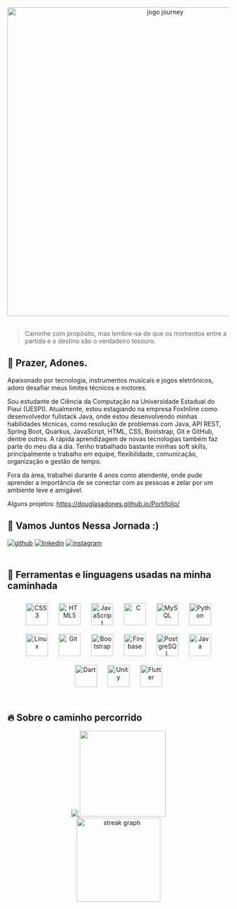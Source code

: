 
<div align="center">
<img src="https://i.imgur.com/17l3rp0.gif"  style="width: 50em" alt="jogo journey" loading="lazy">
</div>
<br>

> Caminhe com propósito, mas lembre-se de que os momentos entre a partida e o destino são o verdadeiro tesouro.

## 👋 Prazer, Adones.
Apaixonado por tecnologia, instrumentos musicais e jogos eletrônicos, adoro desafiar meus limites técnicos e motores.

Sou estudante de Ciência da Computação na Universidade Estadual do Piauí (UESPI). Atualmente, estou estagiando na empresa FoxInline como desenvolvedor fullstack Java, onde estou desenvolvendo minhas habilidades técnicas, como resolução de problemas com Java, API REST, Spring Boot, Quarkus, JavaScript, HTML, CSS, Bootstrap, Git e GitHub, dentre outros. A rápida aprendizagem de novas tecnologias também faz parte do meu dia a dia. Tenho trabalhado bastante minhas soft skills, principalmente o trabalho em equipe, flexibilidade, comunicação, organização e gestão de tempo.

Fora da área, trabalhei durante 4 anos como atendente, onde pude aprender a importância de se conectar com as pessoas e zelar por um ambiente leve e amigável. 

Alguns projetos: https://douglasadones.github.io/Portifolio/

## 💬 Vamos Juntos Nessa Jornada :)  
<div align="left">  
<a href="https://github.com/douglasadones" target="_blank">
<img src=https://img.shields.io/badge/github-%2324292e.svg?&style=for-the-badge&logo=github&logoColor=white alt=github style="margin-bottom: 5px;" /></a>
<a href="https://linkedin.com/in/douglas-nascimento-6aa9a7252" target="_blank">
<img src=https://img.shields.io/badge/linkedin-%231E77B5.svg?&style=for-the-badge&logo=linkedin&logoColor=white alt=linkedin style="margin-bottom: 5px;" /></a>
<a href="https://instagram.com/douglasadones_" target="_blank">
<img src=https://img.shields.io/badge/instagram-%23000000.svg?&style=for-the-badge&logo=instagram&logoColor=white alt=instagram style="margin-bottom: 5px;" /></a>  
</div> 

<br>

## 🌱 Ferramentas e linguagens usadas na minha caminhada
<div align="center">  
<a href="https://www.w3schools.com/css/" target="_blank"><img style="margin: 10px" src="https://profilinator.rishav.dev/skills-assets/css3-original-wordmark.svg" alt="CSS3" height="50" /></a>  
<a href="https://en.wikipedia.org/wiki/HTML5" target="_blank"><img style="margin: 10px" src="https://profilinator.rishav.dev/skills-assets/html5-original-wordmark.svg" alt="HTML5" height="50" /></a>  
<a href="https://www.javascript.com/" target="_blank"><img style="margin: 10px" src="https://profilinator.rishav.dev/skills-assets/javascript-original.svg" alt="JavaScript" height="50" /></a>  
<a href="https://www.cprogramming.com/" target="_blank"><img style="margin: 10px" src="https://profilinator.rishav.dev/skills-assets/c-original.svg" alt="C" height="50" /></a>  
<a href="https://www.mysql.com/" target="_blank"><img style="margin: 10px" src="https://profilinator.rishav.dev/skills-assets/mysql-original-wordmark.svg" alt="MySQL" height="50" /></a>  
<a href="https://www.python.org/" target="_blank"><img style="margin: 10px" src="https://profilinator.rishav.dev/skills-assets/python-original.svg" alt="Python" height="50" /></a>  
<a href="https://www.linux.org/" target="_blank"><img style="margin: 10px" src="https://profilinator.rishav.dev/skills-assets/linux-original.svg" alt="Linux" height="50" /></a>  
<a href="https://github.com/" target="_blank"><img style="margin: 10px" src="https://profilinator.rishav.dev/skills-assets/git-scm-icon.svg" alt="Git" height="50" /></a>  
<a href="https://getbootstrap.com/docs/3.4/javascript/" target="_blank"><img style="margin: 10px" src="https://profilinator.rishav.dev/skills-assets/bootstrap-plain.svg" alt="Bootstrap" height="50" /></a>  
<a href="https://firebase.google.com/" target="_blank"><img style="margin: 10px" src="https://profilinator.rishav.dev/skills-assets/firebase.png" alt="Firebase" height="50" /></a>  
<a href="https://www.postgresql.org/" target="_blank"><img style="margin: 10px" src="https://profilinator.rishav.dev/skills-assets/postgresql-original-wordmark.svg" alt="PostgreSQL" height="50" /></a>  
<a href="https://www.java.com/" target="_blank"><img style="margin: 10px" src="https://profilinator.rishav.dev/skills-assets/java-original-wordmark.svg" alt="Java" height="50" /></a>  
<a href="https://dart.dev/" target="_blank"><img style="margin: 10px" src="https://profilinator.rishav.dev/skills-assets/dartlang-icon.svg" alt="Dart" height="50" /></a>  
<a href="https://unity.com/" target="_blank"><img style="margin: 10px" src="https://profilinator.rishav.dev/skills-assets/unity.png" alt="Unity" height="50" /></a>  
<a href="https://flutter.dev/" target="_blank"><img style="margin: 10px" src="https://profilinator.rishav.dev/skills-assets/flutterio-icon.svg" alt="Flutter" height="50" /></a>  
</div>  

<br/>  


## 🔥 Sobre o caminho percorrido 
<div align="center" dir="auto">  
<a href="https://github.com/douglasadones" target="_blank">
<img src="https://github-readme-stats.vercel.app/api?username=douglasadones&show_icons=true&count_private=true&hide_border=true&theme=gruvbox_light"  style="max-width: 100%;"/>

<img src="https://github-readme-stats.vercel.app/api/top-langs/?username=douglasadones&hide_border=true&layout=compact&theme=gruvbox_light" style="max-width: 100%; height:195px;"/>
</a>
</div>

<div align="center" dir="auto">
<a href="https://github.com/douglasadones" target="_blank">
<img src="https://streak-stats.demolab.com?user=douglasadones&locale=en&mode=daily&theme=gruvbox_light&hide_border=false&border_radius=5&order=3" height="190" alt="streak graph" />
</a>
</div>
